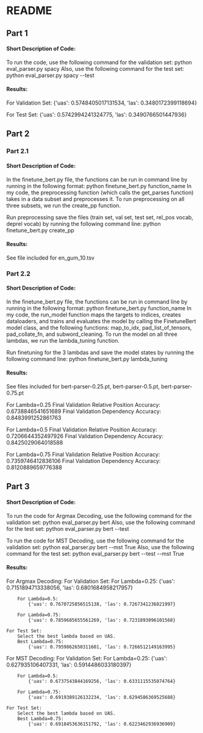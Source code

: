 # README

## Part 1
#### Short Description of Code:
To run the code, use the following command for the validation set:
    python eval_parser.py spacy
Also, use the following command for the test set:
    python eval_parser.py spacy --test

#### Results:
For Validation Set:
    {'uas': 0.5748405017131534, 'las': 0.3480172399118694}

For Test Set:
    {'uas': 0.5742994241324775, 'las': 0.3490766501447936}

## Part 2
### Part 2.1
#### Short Description of Code:
In the finetune_bert.py file, the functions can be run in command line by running in the following format:
    python finetune_bert.py function_name
In my code, the preprocessing function (which calls the get_parses function) takes in a data subset and preprocesses it. To run preprocessing on all three subsets, we run the create_pp function.

Run preprocessing save the files (train set, val set, test set, rel_pos vocab, deprel vocab) by running the following command line:
    python finetune_bert.py create_pp

#### Results:
See file included for en_gum_10.tsv

### Part 2.2
#### Short Description of Code:
In the finetune_bert.py file, the functions can be run in command line by running in the following format:
    python finetune_bert.py function_name
In my code, the run_model function maps the targets to indices, creates dataloaders, and trains and evaluates the model by calling the FinetuneBert model class, and the following functions: map_to_idx, pad_list_of_tensors, pad_collate_fn, and subword_cleaning. To run the model on all three lambdas, we run the lambda_tuning function.

Run finetuning for the 3 lambdas and save the model states by running the following command line:
    python finetune_bert.py lambda_tuning

#### Results:
See files included for bert-parser-0.25.pt, bert-parser-0.5.pt, bert-parser-0.75.pt

For Lambda=0.25
    Final Validation Relative Position Accuracy: 0.6738846541651689
    Final Validation Dependency Accuracy: 0.8483991252861763

For Lambda=0.5
    Final Validation Relative Position Accuracy: 0.7206644352497926
    Final Validation Dependency Accuracy: 0.8425029064018588

For Lambda=0.75
    Final Validation Relative Position Accuracy: 0.7359746412836106
    Final Validation Dependency Accuracy: 0.8120889659776388

## Part 3
#### Short Description of Code:
To run the code for Argmax Decoding, use the following command for the validation set:
    python eval_parser.py bert 
Also, use the following command for the test set:
    python eval_parser.py bert --test

To run the code for MST Decoding, use the following command for the validation set:
    python eal_parser.py bert --mst True
Also, use the following command for the test set:
    python eval_parser.py bert --test --mst True

#### Results:
For Argmax Decoding:
    For Validation Set:
        For Lambda=0.25:
            {'uas': 0.7151894713338056, 'las': 0.6801684958217957}

        For Lambda=0.5:
            {'uas': 0.7670725856515138, 'las': 0.7267341236821997}

        For Lambda=0.75:
            {'uas': 0.7859685655561269, 'las': 0.7231893096101568}

    For Test Set:
        Select the best lambda based on UAS.
        Best Lambda=0.75:
            {'uas': 0.7959862650311601, 'las': 0.7266512149163995}

For MST Decoding:
    For Validation Set:
        For Lambda=0.25:
            {'uas': 0.627935106407331, 'las': 0.5914486033180397}

        For Lambda=0.5:
            {'uas': 0.6737543844169256, 'las': 0.6331115535074764}

        For Lambda=0.75:
            {'uas': 0.6919389126132234, 'las': 0.6294586369525688}

    For Test Set:
        Select the best lambda based on UAS.
        Best Lambda=0.75:
            {'uas': 0.6918453636151792, 'las': 0.6223462936936909}
